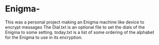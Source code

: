 # Enigma-
This was a personal project making an Enigma machine like device to encrypt messages
The Dial.txt is an optional file to set the dials of the Enigma to some setting.
today.txt is a list of some ordering of the alphabet for the Enigma to use in its encryption.
